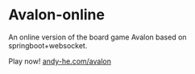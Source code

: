 # Avalon-online
An online version of the board game Avalon based on springboot+websocket.

Play now! [andy-he.com/avalon](http://andy-he.com)
